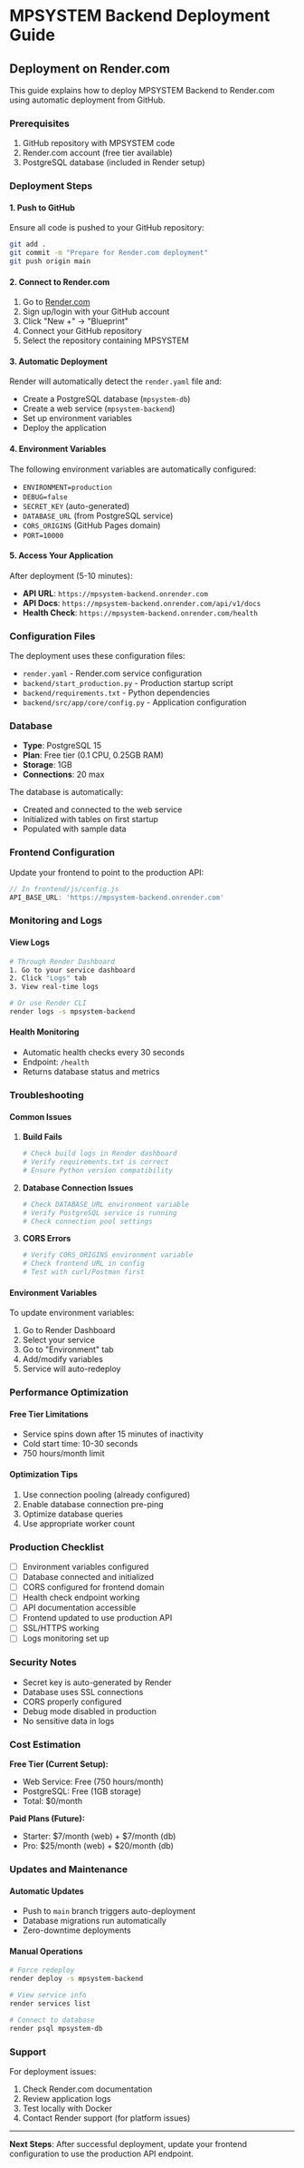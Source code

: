 # MPSYSTEM Backend Deployment Guide

## Deployment on Render.com

This guide explains how to deploy MPSYSTEM Backend to Render.com using automatic deployment from GitHub.

### Prerequisites

1. GitHub repository with MPSYSTEM code
2. Render.com account (free tier available)
3. PostgreSQL database (included in Render setup)

### Deployment Steps

#### 1. Push to GitHub

Ensure all code is pushed to your GitHub repository:

```bash
git add .
git commit -m "Prepare for Render.com deployment"
git push origin main
```

#### 2. Connect to Render.com

1. Go to [Render.com](https://render.com)
2. Sign up/login with your GitHub account
3. Click "New +" → "Blueprint"
4. Connect your GitHub repository
5. Select the repository containing MPSYSTEM

#### 3. Automatic Deployment

Render will automatically detect the `render.yaml` file and:

- Create a PostgreSQL database (`mpsystem-db`)
- Create a web service (`mpsystem-backend`)
- Set up environment variables
- Deploy the application

#### 4. Environment Variables

The following environment variables are automatically configured:

- `ENVIRONMENT=production`
- `DEBUG=false`
- `SECRET_KEY` (auto-generated)
- `DATABASE_URL` (from PostgreSQL service)
- `CORS_ORIGINS` (GitHub Pages domain)
- `PORT=10000`

#### 5. Access Your Application

After deployment (5-10 minutes):

- **API URL**: `https://mpsystem-backend.onrender.com`
- **API Docs**: `https://mpsystem-backend.onrender.com/api/v1/docs`
- **Health Check**: `https://mpsystem-backend.onrender.com/health`

### Configuration Files

The deployment uses these configuration files:

- `render.yaml` - Render.com service configuration
- `backend/start_production.py` - Production startup script
- `backend/requirements.txt` - Python dependencies
- `backend/src/app/core/config.py` - Application configuration

### Database

- **Type**: PostgreSQL 15
- **Plan**: Free tier (0.1 CPU, 0.25GB RAM)
- **Storage**: 1GB
- **Connections**: 20 max

The database is automatically:
- Created and connected to the web service
- Initialized with tables on first startup
- Populated with sample data

### Frontend Configuration

Update your frontend to point to the production API:

```javascript
// In frontend/js/config.js
API_BASE_URL: 'https://mpsystem-backend.onrender.com'
```

### Monitoring and Logs

#### View Logs
```bash
# Through Render Dashboard
1. Go to your service dashboard
2. Click "Logs" tab
3. View real-time logs

# Or use Render CLI
render logs -s mpsystem-backend
```

#### Health Monitoring
- Automatic health checks every 30 seconds
- Endpoint: `/health`
- Returns database status and metrics

### Troubleshooting

#### Common Issues

1. **Build Fails**
   ```bash
   # Check build logs in Render dashboard
   # Verify requirements.txt is correct
   # Ensure Python version compatibility
   ```

2. **Database Connection Issues**
   ```bash
   # Check DATABASE_URL environment variable
   # Verify PostgreSQL service is running
   # Check connection pool settings
   ```

3. **CORS Errors**
   ```bash
   # Verify CORS_ORIGINS environment variable
   # Check frontend URL in config
   # Test with curl/Postman first
   ```

#### Environment Variables

To update environment variables:

1. Go to Render Dashboard
2. Select your service
3. Go to "Environment" tab
4. Add/modify variables
5. Service will auto-redeploy

### Performance Optimization

#### Free Tier Limitations
- Service spins down after 15 minutes of inactivity
- Cold start time: 10-30 seconds
- 750 hours/month limit

#### Optimization Tips
1. Use connection pooling (already configured)
2. Enable database connection pre-ping
3. Optimize database queries
4. Use appropriate worker count

### Production Checklist

- [ ] Environment variables configured
- [ ] Database connected and initialized
- [ ] CORS configured for frontend domain
- [ ] Health check endpoint working
- [ ] API documentation accessible
- [ ] Frontend updated to use production API
- [ ] SSL/HTTPS working
- [ ] Logs monitoring set up

### Security Notes

- Secret key is auto-generated by Render
- Database uses SSL connections
- CORS properly configured
- Debug mode disabled in production
- No sensitive data in logs

### Cost Estimation

**Free Tier (Current Setup):**
- Web Service: Free (750 hours/month)
- PostgreSQL: Free (1GB storage)
- Total: $0/month

**Paid Plans (Future):**
- Starter: $7/month (web) + $7/month (db)
- Pro: $25/month (web) + $20/month (db)

### Updates and Maintenance

#### Automatic Updates
- Push to `main` branch triggers auto-deployment
- Database migrations run automatically
- Zero-downtime deployments

#### Manual Operations
```bash
# Force redeploy
render deploy -s mpsystem-backend

# View service info
render services list

# Connect to database
render psql mpsystem-db
```

### Support

For deployment issues:
1. Check Render.com documentation
2. Review application logs
3. Test locally with Docker
4. Contact Render support (for platform issues)

---

**Next Steps**: After successful deployment, update your frontend configuration to use the production API endpoint.